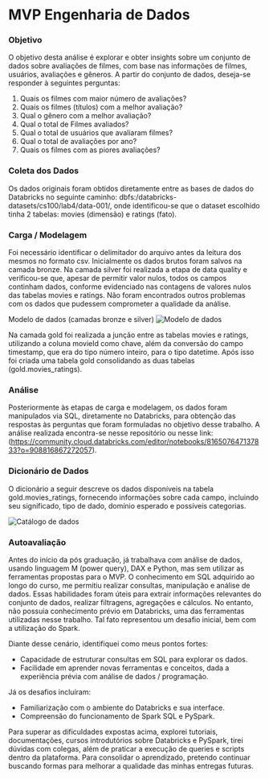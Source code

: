# MVP Engenharia de Dados

### Objetivo
O objetivo desta análise é explorar e obter insights sobre um conjunto de dados sobre avaliações de filmes, com base nas informações de filmes, usuários, avaliações e gêneros. 
A partir do conjunto de dados, deseja-se responder à seguintes perguntas:
1. Quais os filmes com maior número de avaliações?
2. Quais os filmes (títulos) com a melhor avaliação?
3. Qual o gênero com a melhor avaliação?
4. Qual o total de Filmes avaliados?
5. Qual o total de usuários que avaliaram filmes?
6. Qual o total de avaliações por ano?
7.  Quais os filmes com as piores avaliações?

### Coleta dos Dados
Os dados originais foram obtidos diretamente entre as bases de dados do Databricks no seguinte caminho: dbfs:/databricks-datasets/cs100/lab4/data-001/, onde identificou-se que o dataset escolhido tinha 2 tabelas: movies (dimensão) e ratings (fato).

### Carga / Modelagem
Foi necessário identificar o delimitador do arquivo antes da leitura dos mesmos no formato csv. Inicialmente os dados brutos foram salvos na camada bronze. Na camada silver foi realizada a etapa de data quality e verificou-se que, apesar de permitir valor nulos, todos os campos continham dados, conforme evidenciado nas contagens de valores nulos das tabelas movies e ratings. Não foram encontrados outros problemas com os dados que pudessem comprometer a qualidade da análise. 

Modelo de dados (camadas bronze e silver)
![Modelo de dados](https://github.com/user-attachments/assets/33939785-ad83-42aa-8c9b-7ef357ee2523)


Na camada gold foi realizada a junção entre as tabelas movies e ratings, utilizando a coluna movieId como chave, além da conversão do campo timestamp, que era do tipo número inteiro, para o tipo datetime. Após isso foi criada uma tabela gold consolidando as duas tabelas (gold.movies_ratings).

### Análise
Posteriormente às etapas de carga e modelagem, os dados foram manipulados via SQL, diretamente no Databricks, para obtenção das respostas às perguntas que foram formuladas no objetivo desse trabalho.
A análise realizada encontra-se nesse repositório ou nesse link: (https://community.cloud.databricks.com/editor/notebooks/816507647137833?o=908816867272057).

### Dicionário de Dados
O dicionário a seguir descreve os dados disponíveis na tabela gold.movies_ratings, fornecendo informações sobre cada campo, incluindo seu significado, tipo de dado, domínio esperado e possíveis categorias.

![Catálogo de dados](https://github.com/user-attachments/assets/11f830f0-90d1-4a79-a6cc-8a8cc02fc690)

### Autoavaliação
Antes do início da pós graduação, já trabalhava com análise de dados, usando linguagem M (power query), DAX e Python, mas sem utilizar as ferramentas propostas para o MVP. 
O conhecimento em SQL adquirido ao longo do curso, me permitiu realizar consultas, manipulação e análise de dados. 
Essas habilidades foram úteis para extrair informações relevantes do conjunto de dados, realizar filtragens, agregações e cálculos.
No entanto, não possuia conhecimento prévio em Databricks, uma das ferramentas utilizadas nesse trabalho. Tal fato representou um desafio inicial, bem com a utilização do Spark.

Diante desse cenário, identifiquei como meus pontos fortes:
- Capacidade de estruturar consultas em SQL para explorar os dados.
- Facilidade em aprender novas ferramentas e conceitos, dada a experiência prévia com análise de dados / programação.

Já os desafios incluíram:
- Familiarização com o ambiente do Databricks e sua interface.
- Compreensão do funcionamento de Spark SQL e PySpark.

Para superar as dificuldades expostas acima, explorei tutoriais, documentações, cursos introdutórios sobre Databricks e PySpark, tirei dúvidas com colegas, além de praticar a execução de queries e scripts dentro da plataforma.
Para consolidar o aprendizado, pretendo continuar buscando formas para melhorar a qualidade das minhas entregas futuras.


